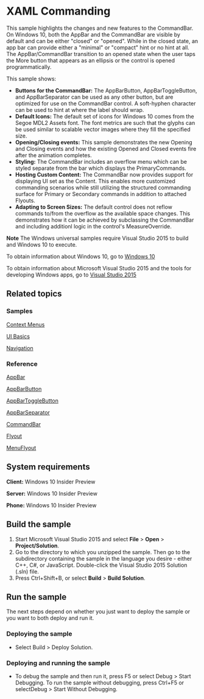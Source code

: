 # XAML Commanding

This sample highlights the changes and new features to the CommandBar.  On Windows 10, both the AppBar and the CommandBar are visible by default and can be either "closed" or "opened". While in the closed state, an app bar can provide either a "minimal" or "compact" hint or no hint at all.  The AppBar/CommandBar transition to an opened state when the user taps the More button that appears as an ellipsis or the control is opened programmatically. 

This sample shows:

- **Buttons for the CommandBar:** The AppBarButton, AppBarToggleButton, and AppBarSeparator can be used as any other button, but are optimized for use on the CommandBar control.  A soft-hyphen character can be used to hint at where the label should wrap. 
- **Default Icons:** The default set of icons for Windows 10 comes from the Segoe MDL2 Assets font.  The font metrics are such that the glyphs can be used similar to scalable vector images where they fill the specified size.
- **Opening/Closing events:** This sample demonstrates the new Opening and Closing events and how the existing Opened and Closed events fire after the animation completes.
- **Styling:** The CommandBar includes an overflow menu which can be styled separate from the bar which displays the PrimaryCommands.
- **Hosting Custom Content:** The CommandBar now provides support for displaying UI set as the Content.  This enables more customized commanding scenarios while still utilizing the structured commanding surface for Primary or Secondary commands in addition to attached Flyouts.
- **Adapting to Screen Sizes:** The default control does not reflow commands to/from the overflow as the available space changes.  This demonstrates how it can be achieved by subclassing the CommandBar and including additionl logic in the control's MeasureOverride.  

**Note** The Windows universal samples require Visual Studio 2015 to build and Windows 10 to execute.
 
To obtain information about Windows 10, go to [Windows 10](http://go.microsoft.com/fwlink/?LinkID=532421)

To obtain information about Microsoft Visual Studio 2015 and the tools for developing Windows apps, go to [Visual Studio 2015](http://go.microsoft.com/fwlink/?LinkID=532422)

## Related topics

### Samples

[Context Menus](https://github.com/Microsoft/Windows-universal-samples/tree/master/xaml_contextmenu)

[UI Basics](https://github.com/Microsoft/Windows-universal-samples/tree/master/xaml_xamluibasics)

[Navigation](https://github.com/Microsoft/Windows-universal-samples/tree/master/xaml_navigation)

### Reference

<!-- Add links to related API -->

[AppBar](https://msdn.microsoft.com/library/windows/apps/windows.ui.xaml.controls.appbar.aspx)

[AppBarButton](https://msdn.microsoft.com/library/windows/apps/windows.ui.xaml.controls.appbarbutton.aspx)

[AppBarToggleButton](https://msdn.microsoft.com/library/windows/apps/windows.ui.xaml.controls.appbartogglebutton.aspx)

[AppBarSeparator](https://msdn.microsoft.com/library/windows/apps/windows.ui.xaml.controls.appbarseparator.aspx)

[CommandBar](https://msdn.microsoft.com/library/windows/apps/windows.ui.xaml.controls.commandbar.aspx)

[Flyout](https://msdn.microsoft.com/library/windows/apps/windows.ui.xaml.controls.flyout.aspx)

[MenuFlyout](https://msdn.microsoft.com/library/windows/apps/windows.ui.xaml.controls.menuflyout.aspx)

## System requirements

**Client:** Windows 10 Insider Preview

**Server:** Windows 10 Insider Preview

**Phone:**  Windows 10 Insider Preview

## Build the sample

1. Start Microsoft Visual Studio 2015 and select **File** \> **Open** \> **Project/Solution**.
2. Go to the directory to which you unzipped the sample. Then go to the subdirectory containing the sample in the language you desire - either C++, C#, or JavaScript. Double-click the Visual Studio 2015 Solution (.sln) file. 
3. Press Ctrl+Shift+B, or select **Build** \> **Build Solution**. 

## Run the sample

The next steps depend on whether you just want to deploy the sample or you want to both deploy and run it.

### Deploying the sample

- Select Build > Deploy Solution. 

### Deploying and running the sample

- To debug the sample and then run it, press F5 or select Debug >  Start Debugging. To run the sample without debugging, press Ctrl+F5 or selectDebug > Start Without Debugging. 
